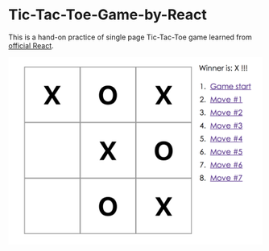 # Tic-Tac-Toe-Game-by-React

  This is a hand-on practice of single page Tic-Tac-Toe game learned from [official React](https://facebook.github.io/react/tutorial/tutorial.html).
  
  ![alt tag](https://github.com/XinYao1992/Tic-Tac-Toe-Game-by-React/blob/master/ttt_screencut.png)
